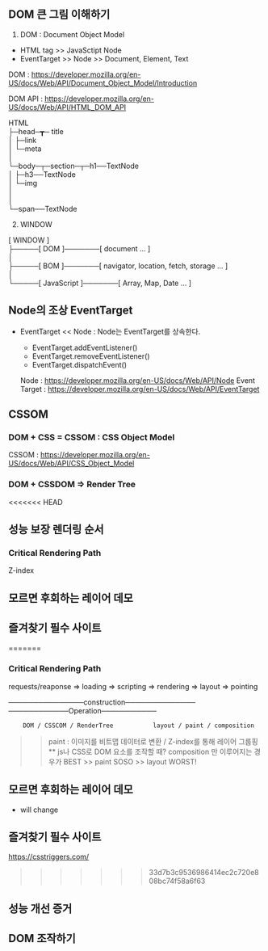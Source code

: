## DOM 큰 그림 이해하기

1. DOM : Document Object Model
- HTML tag >> JavaSctipt Node 
- EventTarget >> Node >> Document, Element, Text

DOM : https://developer.mozilla.org/en-US/docs/Web/API/Document_Object_Model/Introduction

DOM API : https://developer.mozilla.org/en-US/docs/Web/API/HTML_DOM_API

HTML  
  ├─head─┳─ title  
  │      ├─link  
  │      └─meta  
  │  
  └─body─┬─section─┬─h1──TextNode  
         │         ├─h3──TextNode  
         │         └─img  
         │  
         │  
         └─span──TextNode  
  
2. WINDOW

[ WINDOW ]  
  ├─────[ DOM ]───────[ document ... ]  
  │  
  ├─────[ BOM ]───────[ navigator, location, fetch, storage ... ]  
  │  
  └─────[ JavaScript ]───────[ Array, Map, Date ... ]  


## Node의 조상 EventTarget

- EventTarget <<  Node : Node는 EventTarget를 상속한다.
  - EventTarget.addEventListener()
  - EventTarget.removeEventListener()
  - EventTarget.dispatchEvent()

  Node : https://developer.mozilla.org/en-US/docs/Web/API/Node
  Event Target : https://developer.mozilla.org/en-US/docs/Web/API/EventTarget

## CSSOM
### DOM + CSS = CSSOM : CSS Object Model

CSSOM : https://developer.mozilla.org/en-US/docs/Web/API/CSS_Object_Model

### DOM + CSSDOM => Render Tree

<<<<<<< HEAD
## 성능 보장 렌더링 순서
### Critical Rendering Path

Z-index


## 모르면 후회하는 레이어 데모 

## 즐겨찾기 필수 사이트
=======
### Critical Rendering Path

requests/reaponse => loading => scripting => rendering => layout => pointing

───────────────construction────────────── ────────────Operation───────────

        DOM / CSSCOM / RenderTree           layout / paint / composition


>>paint : 이미지를 비트맵 데이터로 변환 / Z-index를 통해 레이어 그룹핑
** js나 CSS로 DOM 요소를 조작할 때? composition 만 이루어지는 경우가 BEST >> paint SOSO >> layout WORST!

## 모르면 후회하는 레이어 데모 
* will change 


## 즐겨찾기 필수 사이트 
https://csstriggers.com/
>>>>>>> 33d7b3c9536986414ec2c720e808bc74f58a6f63

## 성능 개선 증거

## DOM 조작하기
